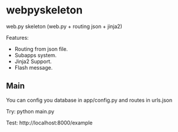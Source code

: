 webpyskeleton
=============

web.py skeleton (web.py + routing json + jinja2)

Features:

- Routing from json file.
- Subapps system.
- Jinja2 Support.
- Flash message.

Main
----

You can config you database in app/config.py and routes in urls.json

Try: python main.py

Test: http://localhost:8000/example


